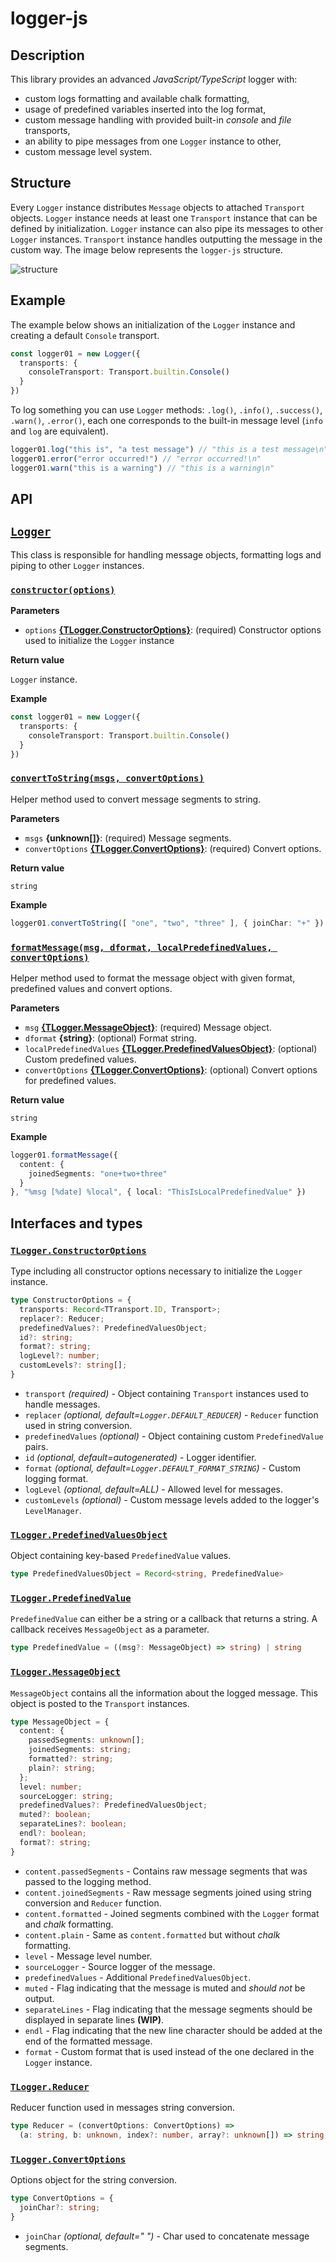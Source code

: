 # logger-js
## Description

This library provides an advanced *JavaScript/TypeScript* logger with:
* custom logs formatting and available chalk formatting,
* usage of predefined variables inserted into the log format,
* custom message handling with provided built-in *console* and *file* transports,
* an ability to pipe messages from one `Logger` instance to other,
* custom message level system.
## Structure
Every `Logger` instance distributes `Message` objects to attached `Transport` objects. `Logger` instance needs at least one `Transport` instance that can be defined by initialization. `Logger` instance can also pipe its messages to other `Logger` instances. `Transport` instance handles outputting the message in the custom way. The image below represents the `logger-js` structure.

![structure](https://i.imgur.com/CiixjA7.png)

## Example

The example below shows an initialization of the `Logger` instance and creating a default `Console` transport.

```ts
const logger01 = new Logger({
  transports: {
    consoleTransport: Transport.builtin.Console()
  }
})
```

To log something you can use `Logger` methods: `.log()`, `.info()`, `.success()`, `.warn()`, `.error()`, each one corresponds to the built-in message level (`info` and `log` are equivalent).

```ts
logger01.log("this is", "a test message") // "this is a test message\n"
logger01.error("error occurred!") // "error occurred!\n"
logger01.warn("this is a warning") // "this is a warning\n"
```

## API
## [`Logger`](src/classes/Logger.ts)
This class is responsible for handling message objects, formatting logs and piping to other `Logger` instances.
### [`constructor(options)`](src/classes/Logger.ts#L42)

**Parameters**
* `options` [**{TLogger.ConstructorOptions}**](#tloggerconstructoroptions): (required) Constructor options used to initialize the `Logger` instance

**Return value**

`Logger` instance.

**Example**
```ts
const logger01 = new Logger({
  transports: {
    consoleTransport: Transport.builtin.Console()
  }
})
```

### [`convertToString(msgs, convertOptions)`](src/classes/Logger.ts#L69)
Helper method used to convert message segments to string.

**Parameters**
* `msgs` **{unknown[]}**: (required) Message segments.
* `convertOptions` [**{TLogger.ConvertOptions}**](#tloggerconvertoptions): (required) Convert options.

**Return value**

`string`

**Example**
```ts
logger01.convertToString([ "one", "two", "three" ], { joinChar: "+" })
```

### [`formatMessage(msg, dformat, localPredefinedValues, convertOptions)`](src/classes/Logger.ts#L76)
Helper method used to format the message object with given format, predefined values and convert options.

**Parameters**
* `msg` [**{TLogger.MessageObject}**](#tloggermessageobject): (required) Message object.
* `dformat` **{string}**: (optional) Format string.
* `localPredefinedValues` [**{TLogger.PredefinedValuesObject}**](#tloggerpredefinedvaluesobject): (optional) Custom predefined values.
* `convertOptions` [**{TLogger.ConvertOptions}**](#tloggerconvertoptions): (optional) Convert options for predefined values.

**Return value**

`string`

**Example**

```ts
logger01.formatMessage({
  content: {
    joinedSegments: "one+two+three"
  }
}, "%msg [%date] %local", { local: "ThisIsLocalPredefinedValue" })
```

## Interfaces and types
### [`TLogger.ConstructorOptions`](src/classes/Types.d.ts#L17)
Type including all constructor options necessary to initialize the `Logger` instance.
```ts
type ConstructorOptions = {
  transports: Record<TTransport.ID, Transport>;
  replacer?: Reducer;
  predefinedValues?: PredefinedValuesObject;
  id?: string;
  format?: string;
  logLevel?: number;
  customLevels?: string[];
}
```
* `transport` *(required)* - Object containing `Transport` instances used to handle messages.
* `replacer` *(optional, default=`Logger.DEFAULT_REDUCER`)* - `Reducer` function used in string conversion.
* `predefinedValues` *(optional)* - Object containing custom `PredefinedValue` pairs.
* `id` *(optional, default=autogenerated)* - Logger identifier.
* `format` *(optional, default=`Logger.DEFAULT_FORMAT_STRING`)* - Custom logging format.
* `logLevel` *(optional, default=ALL)* - Allowed level for messages.
* `customLevels` *(optional)* - Custom message levels added to the logger's `LevelManager`.

### [`TLogger.PredefinedValuesObject`](src/classes/Types.d.ts#L15)
Object containing key-based `PredefinedValue` values.
```ts
type PredefinedValuesObject = Record<string, PredefinedValue>
```
### [`TLogger.PredefinedValue`](src/classes/Types.d.ts#L14)
`PredefinedValue` can either be a string or a callback that returns a string. A callback receives `MessageObject` as a parameter.
```ts
type PredefinedValue = ((msg?: MessageObject) => string) | string
```
### [`TLogger.MessageObject`](src/classes/Types.d.ts#L26)
`MessageObject` contains all the information about the logged message. This object is posted to the `Transport` instances.
```ts
type MessageObject = {
  content: {
    passedSegments: unknown[];
    joinedSegments: string;
    formatted?: string;
    plain?: string;
  };
  level: number;
  sourceLogger: string;
  predefinedValues?: PredefinedValuesObject;
  muted?: boolean;
  separateLines?: boolean;
  endl?: boolean;
  format?: string;
}
```
* `content.passedSegments` - Contains raw message segments that was passed to the logging method.
* `content.joinedSegments` - Raw message segments joined using string conversion and `Reducer` function.
* `content.formatted` - Joined segments combined with the `Logger` format and *chalk* formatting.
* `content.plain` - Same as `content.formatted` but without *chalk* formatting.
* `level` - Message level number.
* `sourceLogger` - Source logger of the message.
* `predefinedValues` - Additional `PredefinedValuesObject`.
* `muted` - Flag indicating that the message is muted and *should not* be output.
* `separateLines` - Flag indicating that the message segments should be displayed in separate lines **(WIP)**.
* `endl` - Flag indicating that the new line character should be added at the end of the formatted message.
* `format` - Custom format that is used instead of the one declared in the `Logger` instance.

### [`TLogger.Reducer`](src/classes/Types.d.ts#L16)
Reducer function used in messages string conversion.
```ts
type Reducer = (convertOptions: ConvertOptions) =>
  (a: string, b: unknown, index?: number, array?: unknown[]) => string
```

### [`TLogger.ConvertOptions`](src/classes/Types.d.ts#L42)
Options object for the string conversion.
```ts
type ConvertOptions = {
  joinChar?: string;
}
```
* `joinChar` *(optional, default=" ")* - Char used to concatenate message segments. 